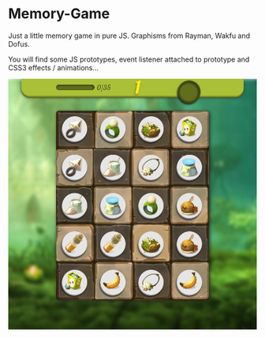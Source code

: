 # Memory-Game

Just a little memory game in pure JS. Graphisms from Rayman, Wakfu and Dofus.

You will find some JS prototypes, event listener attached to prototype and CSS3 effects / animations...

![alt text](https://github.com/AlexBelin/Memory-Game/blob/master/screen.jpg)
